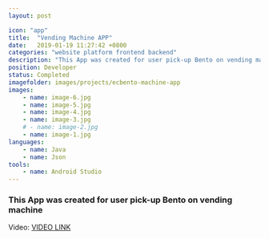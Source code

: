 ```yaml
---
layout: post

icon: "app"
title:  "Vending Machine APP"
date:   2019-01-19 11:27:42 +0800
categories: "website platform frontend backend"
description: "This App was created for user pick-up Bento on vending machine"
position: Developer
status: Completed
imagefolder: images/projects/ecbento-machine-app
images:
    - name: image-6.jpg
    - name: image-5.jpg
    - name: image-4.jpg
    - name: image-3.jpg
    # - name: image-2.jpg
    - name: image-1.jpg
languages: 
    - name: Java
    - name: Json
tools: 
    - name: Android Studio
---
```

### This App was created for user pick-up Bento on vending machine
Video: [VIDEO LINK](https://youtu.be/IZIJnqQiqBg)